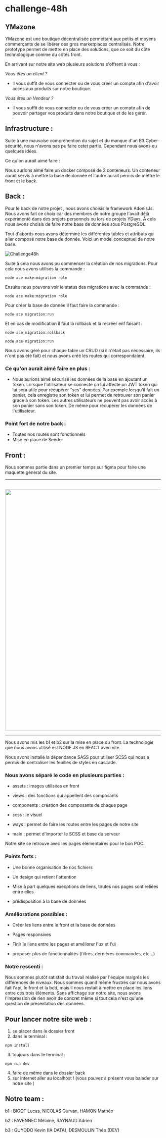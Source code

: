 # challenge-48h

## **YMazone**

YMazone est une boutique décentralisée permettant aux petits et moyens commerçants de se libérer des gros marketplaces centralisés.
Notre prototype permet de mettre en place des solutions, que ce soit du côté technologique comme du côtés front.

En arrivant sur notre site web plusieurs solutions s'offrent à vous :

*Vous êtes un client ?*

- Il vous suffit de vous connecter ou de vous créer un compte afin d'avoir accès aux produits sur notre boutique.

*Vous êtes un Vendeur ?*

- Il vous suffit de vous connecter ou de vous créer un compte afin de pouvoir partager vos produits dans notre boutique et de les gérer.

## **Infrastructure :**

Suite à une mauvaise compréhention du sujet et du manque d'un B3 Cyber-sécurité, nous n'avons pas pu faire cetet partie. Cependant nous avons eu quelques idées.

Ce qu'on aurait aimé faire : 

Nous aurions aimé faire un docker composé de 2 conteneurs. Un conteneur aurait servis à mettre la base de donnée et l'autre aurait permis de mettre le front et le back.


## **Back :**

Pour le back de notre projet , nous avons choisis le framework AdonisJs. Nous avons fait ce choix car des membres de notre groupe l'avait déjà expérimenté dans des projets personnels ou lors de projets YDays. À cela nous avons choisis de faire notre base de données sous PostgreSQL. 

Tout d'abords nous avons déterminé les différentes tables et attributs qui aller composé notre base de donnée.
Voici un model conceptuel de notre base. 


![Challenge48h](https://user-images.githubusercontent.com/106623578/217267985-16025115-fb87-43b9-b7fe-08107c260966.png)

Suite à cela nous avons pu commencer la création de nos migrations. Pour cela nous avons utilisés la commande : 

```
node ace make:migration role
```

Ensuite nous pouvons voir le status des migrations avec la commande :

```
node ace make:migration role
```

Pour créer la base de donnée il faut faire la commande :

```
node ace migration:run 
```

Et en cas de modification il faut la rollback et la recréer enf faisant : 

```
node ace migration:rollback
```

```
node ace migration:run
```

Nous avons géré pour chaque table un CRUD (si il n'était pas nécessaire, ils n'ont pas été fait) et nous avons créé les routes qui correspondaient.

### **Ce qu'on aurait aimé faire en plus :** 

- Nous aurions aimé sécurisé les données de la base en ajoutant un token. Lorsque l'utilisateur se connecte on lui affecte un JWT token qui lui sera utile pour récupérer "ses" données. Par exemple lorsqu'il fait un panier, cela enregistre son token et lui permet de retrouver son panier grace à son token. Les autres utilisateurs ne peuvent pas avoir accès à son panier sans son token. De même pour récupérer les données de l'utilisateur.

### **Point fort de notre back :**

- Toutes nos routes sont fonctionnels
- Mise en place de Seeder


## **Front :** 

Nous sommes partie dans un premier temps sur figma pour faire une maquette général du site.

***
</br> <img src="https://zupimages.net/up/23/06/2gyf.png" width= 780px>  <br>


***

Nous avons mis les b1 et b2 sur la mise en place du front. La technologie que nous avons utilisé est NODE JS en REACT avec vite.

Nous avons installé la dépendance SASS pour utiliser SCSS qui nous a permis de centraliser les feuilles de styles en cascade.

### **Nous avons séparé le code en plusieurs parties :**

- assets : images utilisées en front

- views : des fonctions qui appellent des composants

- components : création des composants de chaque page

- scss : le visuel

- ways : permet de faire les routes entre les pages de notre site

- main : permet d'importer le SCSS et base du serveur


Notre site se retrouve avec les pages élémentaires pour le bon POC.

### **Points forts :**

- Une bonne organisation de nos fichiers

- Un design qui retient l'attention

- Mise à part quelques execptions de liens, toutes nos pages sont reliées entre elles

- prédisposition à la base de données

### **Améliorations possibles :**

- Créer les liens entre le front et la base de données

- Pages responsives

- Finir le liens entre les pages et améliorer l'ux et l'ui

- proposer plus de fonctionnalités (filtres, dernières commandes, etc...)


### **Notre ressenti :** 

Nous sommes plutôt satisfait du travail réalisé par l'équipe malgrés les différences de niveaux. Nous sommes quand même frustrés car nous avons fait l'api, le front et la bdd, mais il nous restait à mettre en place les liens entre ces trois éléments. Sans affichage sur notre site, nous avons l'impression de rien avoir de concret même si tout cela n'est qu'une question de présentation des données.
    
## **Pour lancer notre site web :**

1. se placer dans le dossier front 
2. dans le terminal : 
```
npm install
```
3. toujours dans le terminal : 
```
npm run dev 
```
4. faire de même dans le dossier back
5. sur internet aller au localhost ! (vous pouvez à présent vous balader sur notre site )


## **Notre team :** 

b1 : BIGOT Lucas, NICOLAS Gurvan, HAMON Mathéo

b2 : FAVENNEC Mélaine, RAYNAUD Adrien

b3 : GUYODO Kevin (IA DATA), DESMOULIN Théo (DEV)
